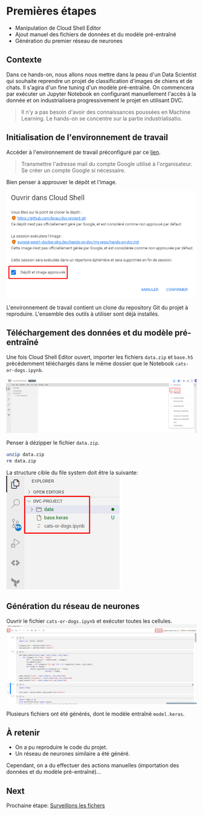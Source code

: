 # Premières étapes

* Manipulation de Cloud Shell Editor
* Ajout manuel des fichiers de données et du modèle pré-entraîné
* Génération du premier réseau de neurones

## Contexte

Dans ce hands-on, nous allons nous mettre dans la peau d'un Data Scientist qui souhaite
reprendre un projet de classification d'images de chiens et de chats.
Il s'agira d'un fine tuning d'un modèle pré-entraîné.
On commencera par exécuter un Jupyter Notebook en configurant manuellement l'accès à la donnée
et on industrialisera progressivement le projet en utilisant DVC.

> Il n'y a pas besoin d'avoir des connaissances poussées en Machine Learning.
> Le hands-on se concentre sur la partie industrialisatio.

## Initialisation de l'environnement de travail

Accéder à l'environnement de travail préconfiguré par ce [lien](https://shell.cloud.google.com/cloudshell/editor?ephemeral=false).

> Transmettre l'adresse mail du compte Google utilisé à l'organisateur.
> Se créer un compte Google si nécessaire.

Bien penser à approuver le dépôt et l'image.

![screenshot_approve](./assets/01.approve.png)

L'environnement de travail contient un clone du repository Git du projet à reproduire.
L'ensemble des outils à utiliser sont déjà installés.

## Téléchargement des données et du modèle pré-entraîné

Une fois Cloud Shell Editor ouvert, importer les fichiers `data.zip` et `base.h5` précédemment téléchargés
dans le même dossier que le Notebook `cats-or-dogs.ipynb`.

![screenshot_import](./assets/01.import.png)

Penser à dézipper le fichier `data.zip`.

```bash
unzip data.zip
rm data.zip
```

La structure cible du file system doit être la suivante:
![screenshot_fs](./assets/01.fs.png)

## Génération du réseau de neurones

Ouvrir le fichier `cats-or-dogs.ipynb` et exécuter toutes les cellules.
![screenshot_exec_cells](./assets/01.exec_cells.png)

Plusieurs fichiers ont été générés, dont le modèle entraîné `model.keras`.

## À retenir

* On a pu reproduire le code du projet.
* Un réseau de neurones similaire a été généré.

Cependant, on a du effectuer des actions manuelles (importation des données et du modèle pré-entraîné)...

## Next

Prochaine étape: [Surveillons les fichers](02.track_files.md)
